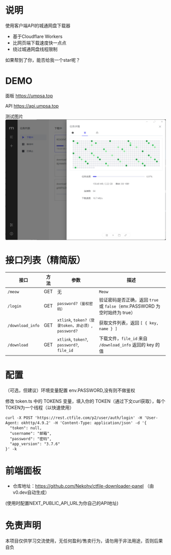 # 说明
使用客户端API的城通网盘下载器
- 基于Cloudflare Workers
- 比网页端下载速度快一点点
- 绕过城通网盘线程限制

如果帮到了你，能否给我一个star呢？

# DEMO
面板 <https://umpsa.top>

API <https://api.umpsa.top>

测试图片 ![截图](./images/1.png)

# 接口列表（精简版）

| 接口            | 方法 | 参数                                  | 描述                                   |
| --------------- | ---- | ------------------------------------- | -------------------------------------- |
| `/meow`         | GET  | 无                                    | `Meow`                  |
| `/login`         | GET  | `password?（鉴权密码）`                          | 验证密码是否正确，返回 `true` 或 `false`（env.PASSWORD 为空时始终为 true） |
| `/download_info` | GET  | `xtlink`, `token?（登录token，非必须）`, `password?`       | 获取文件列表，返回 `[ { key, name } ]` |
| `/download`     | GET  | `xtlink`, `token?`, `password?`, `file_id` | 下载文件，`file_id` 来自 `/download_info` 返回的 key 的值 |

# 配置
（可选，但建议）环境变量配置 env.PASSWORD,没有则不做鉴权

修改 token.ts 中的 TOKENS 变量，填入你的 TOKEN（通过下文curl获取），每个TOKEN为一个线程（以快速使用）

```curl
curl -X POST 'https://rest.ctfile.com/p2/user/auth/login' -H 'User-Agent: okhttp/4.9.2' -H 'Content-Type: application/json' -d '{
  "token": null,
  "username": "邮箱",
  "password": "密码",
  "app_version": "3.7.6"
}' -k
```

# 前端面板
- 仓库地址：<https://github.com/Nekohy/ctfile-downloader-panel> （由v0.dev自动生成）

(使用时配置NEXT_PUBLIC_API_URL为你自己的API地址)

# 免责声明
本项目仅供学习交流使用，无任何盈利/售卖行为，请勿用于非法用途，否则后果自负